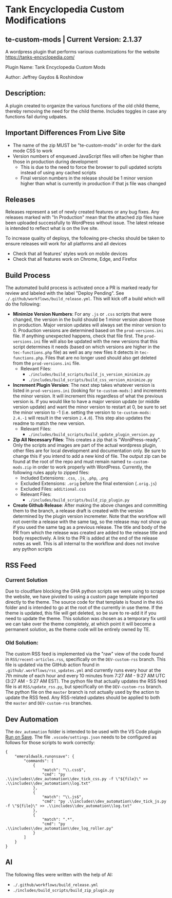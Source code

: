 # Tank Encyclopedia Custom Modifications
## te-custom-mods | Current Version: 2.1.37

A wordpress plugin that performs various customizations for the website https://tanks-encyclopedia.com/

Plugin Name: Tank Encyclopedia Custom Mods

Author: Jeffrey Gaydos & Roshindow

## Description:
A plugin created to organize the various functions of the old child theme, thereby removing the need for the child theme. Includes toggles in case any functions fail during udpates.

## Important Differences From Live Site
- The name of the zip MUST be "te-custom-mods" in order for the dark mode CSS to work
- Version numbers of enqueued JavaScript files will often be higher than those in production during development
  - This is due to the need to force the browser to pull updated scripts instead of using any cached scripts
  - Final version numbers in the release should be 1 minor version higher than what is currently in production if that js file was changed

## Releases
Releases represent a set of newly created features or any bug fixes. Any releases marked with "In Production" mean that the attached zip files have been uploaded successfully to WordPress without issue. The latest release is intended to reflect what is on the live site.

To increase quality of deploys, the following pre-checks should be taken to ensure releases will work for all platforms and all devices
- Check that all features' styles work on mobile devices
- Check that all features work on Chrome, Edge, and Firefox

## Build Process
The automated build process is activated once a PR is marked ready for review and labeled with the label "Deploy Pending". See `./.github/workflows/build_release.yml`. This will kick off a build which will do the following:
- **Minimize Version Numbers**: For any `.js` or `.css` scripts that were changed, the version in the build should be 1 minor version above those in production. Major version updates will always set the minor version to 0. Production versions are determined based on the `prod-versions.ini` file. If anything unexpected happens, check that file first. The `prod-versions.ini` file will also be updated with the new versions that this script determines it needs (based on which versions are higher in the `tec-functions.php` file) as well as any new files it detects in `tec-functions.php`. Files that are no longer used should also get deleted from the `prod-versions.ini` file.
  - Relevant Files:
    - `./includes/build_scripts/build_js_version_minimize.py`
    - `./includes/build_scripts/build_css_version_minimize.py`
- **Increment Plugin Version**: The next step takes whatever version is listed in `prod-versions.ini` (looking for `te-custom-mods:`) and increments the minor version. It will increment this regardless of what the previous version is. If you would like to have a major version update (or middle version update) and want the minor version to restart at 0, be sure to set the minor version to -1 (i.e. setting the version to `te-custom-mods: 2.4.-1` will result in the version `2.4.0`). This step also updates the readme to match the new version.
  - Relevant Files:
    - `./includes/build_scripts/build_update_plugin_version.py`
- **Zip All Necessary Files**: This creates a zip that is "WordPress-ready". Only the scripts and images are part of the actual wordpress plugin, other files are for local development and documentation only. Be sure to change this if you intend to add a new kind of file. The output zip can be found at the root of the repo and must remain named `te-custom-mods.zip` in order to work properly with WordPress. Currently, the following rules apply to zipped files:
  - Included Extensions: `.css`, `.js`, `.php`, `.png`
  - Excluded Extensions: `.orig` before the final extension (`.orig.js`)
  - Excluded Files: `additional.css`
  - Relevant Files:
    - `./includes/build_scripts/build_zip_plugin.py`
- **Create Github Release**: After making the above changes and committing them to the branch, a release draft is created with the version determined by the plugin version incremeter. Note that the workflow will not overrite a release with the same tag, so the release may not show up if you used the same tag as a previous release. The title and body of the PR from which the release was created are added to the release title and body respectively. A link to the PR is added at the end of the release notes as well. This is all internal to the workflow and does not involve any python scripts

## RSS Feed

### Current Solution

Due to cloudflare blocking the GHA python scripts we were using to scrape the website, we have pivoted to using a custom page template imported directly to the theme. The source code for that template is found in the `RSS` folder and is intended to go at the root of the currently in use theme. If the theme is updated, this file will get deleted, so be sure to re-add it if you need to update the theme. This solution was chosen as a temporary fix until we can take over the theme completely, at which point it will become a permanent solution, as the theme code will be entirely owned by TE.

### Old Solution:

The custom RSS feed is implemented via the "raw" view of the code found in `RSS/recent-articles.rss`, specifically on the `DEV-custom-rss` branch. This file is updated via the GitHub action found in `.github/.workflows/rss_updates.yml` and currently runs every hour at the 7th minute of each hour and every 10 minutes from 7:27 AM - 9:27 AM UTC (3:27 AM - 5:27 AM EST). The python file that actually updates the RSS feed file is at `RSS/update_rss.py`, but specifically on the `DEV-custom-rss` branch. The python file on the `master` branch is not actually used by the action to update the RSS feed. Any RSS-related updates should be applied to both the `master` and `DEV-custom-rss` branches.

## Dev Automation

The `dev_automation` folder is intended to be used with the VS Code plugin [Run on Save](https://marketplace.visualstudio.com/items?itemName=emeraldwalk.RunOnSave&ssr=false#overview). The file `.vscode/settings.json` needs to be configured as follows for those scripts to work correctly:
```
{
    "emeraldwalk.runonsave": {
        "commands": [
            {
                "match": "\\.css$",
                "cmd": "py .\\includes\\dev_automation\\dev_tick_css.py -f \"${file}\" >> .\\includes\\dev_automation\\log.txt"
            },
            {
                "match": "\\.js$",
                "cmd": "py .\\includes\\dev_automation\\dev_tick_js.py -f \"${file}\" >> .\\includes\\dev_automation\\log.txt"
            },
            {
                "match": ".*",
                "cmd": "py .\\includes\\dev_automation\\dev_log_roller.py"
            }
        ]
    }
}
```

## AI

The following files were written with the help of AI:
- `./.github/workflows/build_release.yml`
- `./includes/build_scripts/build_zip_plugin.py`
